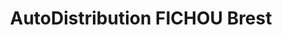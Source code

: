 ---
title: "AutoDistribution  FICHOU Brest"
url: /brest/autodistribution-fichou-brest/
shop: Autoteile
---